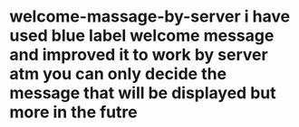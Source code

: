 # welcome-massage-by-server i have used blue label welcome message and improved it to work by server atm you can only decide the message that will be displayed but more in the futre
